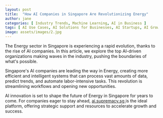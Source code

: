 ```yaml
---
layout: post
title:  "How AI Companies in Singapore Are Revolutionizing Energy"
author: jane
categories: [ Industry Trends, Machine Learning, AI in Business ]
tags: [ AI Use Cases, AI Solutions for Businesses, AI Startups, AI Growth, Singapore AI Companies ]
image: assets/images/2.jpg
---
```


The Energy sector in Singapore is experiencing a rapid evolution, thanks to the rise of AI companies. In this article, we explore the top AI-driven organizations making waves in the industry, pushing the boundaries of what's possible.

Singapore's AI companies are leading the way in Energy, creating more efficient and intelligent systems that can process vast amounts of data, predict trends, and automate labor-intensive tasks. This revolution is streamlining workflows and opening new opportunities.

AI innovation is set to shape the future of Energy in Singapore for years to come. For companies eager to stay ahead, <a href="https://ai.supremacy.sg" target="_blank"> ai.supremacy.sg </a> is the ideal platform, offering strategic support and resources to accelerate growth and success.
